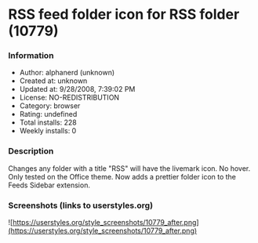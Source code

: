 # RSS feed folder icon for RSS folder (10779)

### Information
- Author: alphanerd (unknown)
- Created at: unknown
- Updated at: 9/28/2008, 7:39:02 PM
- License: NO-REDISTRIBUTION
- Category: browser
- Rating: undefined
- Total installs: 228
- Weekly installs: 0


### Description
Changes any folder with a title "RSS" will have the livemark icon. No hover. Only tested on the Office theme. Now adds a prettier folder icon to the Feeds Sidebar extension.


### Screenshots (links to userstyles.org)
![https://userstyles.org/style_screenshots/10779_after.png](https://userstyles.org/style_screenshots/10779_after.png)


